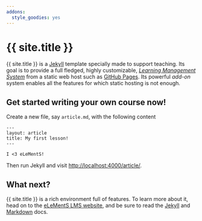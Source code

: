 ```yaml
---
addons:
  style_goodies: yes
---
```


# {{ site.title }}

{{ site.title }} is a [Jekyll](http://jekyllrb.com/) template
specially made to support teaching. Its goal is to provide a full
fledged, highly customizable,
[*Learning Management System*](https://en.wikipedia.org/wiki/Learning_management_system)
from a static web host such as
[GitHub Pages](https://pages.github.com/). Its powerful *add-on*
system enables all the features for which static hosting is not
enough.

## Get started writing your own course now!

Create a new file, say `article.md`, with the following content

~~~
---
layout: article
title: My first lesson!
---

I <3 eLeMentS!
~~~

Then run Jekyll and visit <http://localhost:4000/article/>.


## What next?

{{ site.title }} is a rich environment full of features. To learn more
about it, head on to the
[eLeMentS LMS website](http://elementsLMS.github.io/), and be sure to
read the [Jekyll](http://jekyllrb.com/docs) and
[Markdown](http://kramdown.gettalong.org/syntax.html) docs.
